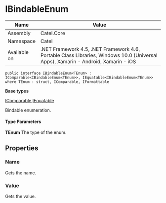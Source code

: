 

# IBindableEnum

Name|Value
---|---
Assembly|Catel.Core
Namespace|Catel
Available on|.NET Framework 4.5, .NET Framework 4.6, Portable Class Libraries, Windows 10.0 (Universal Apps), Xamarin - Android, Xamarin - iOS

```
public interface IBindableEnum<TEnum> : IComparable<IBindableEnum<TEnum>>, IEquatable<IBindableEnum<TEnum>> where TEnum : struct, IComparable, IFormattable 
```

**Base types**

[IComparable](),[IEquatable]()


Bindable enumeration.

#### Type Parameters

**TEnum**
The type of the enum.



## Properties

### Name

Gets the name.



### Value

Gets the value.



